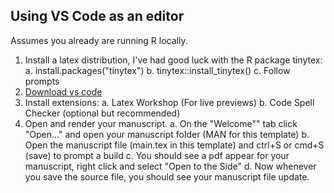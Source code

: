 ## Using VS Code as an editor

Assumes you already are running R locally.

1. Install a latex distribution, I've had good luck with the R package tinytex:
  a. install.packages("tinytex")
  b. tinytex::install_tinytex()
  c. Follow prompts
2. [Download vs code](https://code.visualstudio.com/download)
3. Install extensions:
  a. Latex Workshop (For live previews)
  b. Code Spell Checker (optional but recommended)
4. Open and render your manuscript.
  a. On the "Welcome"" tab click "Open..." and open your manuscript folder (MAN for this template)
  b. Open the manuscript file (main.tex in this template) and ctrl+S or cmd+S (save) to prompt a build
  c. You should see a pdf appear for your manuscript, right click and select "Open to the Side"
  d. Now whenever you save the source file, you should see your manuscript file update.
